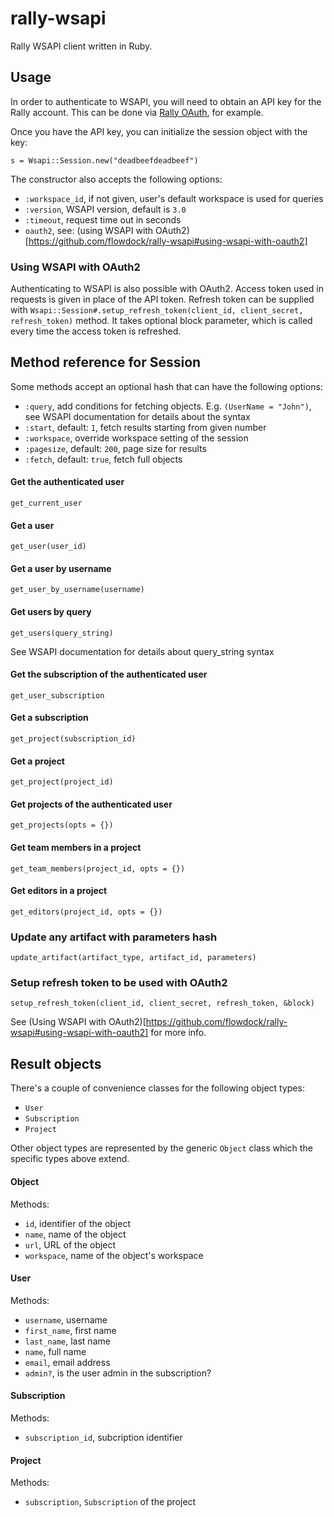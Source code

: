 # rally-wsapi

Rally WSAPI client written in Ruby.

## Usage

In order to authenticate to WSAPI, you will need to obtain an API key for the Rally account. This can be done via [Rally OAuth](https://github.com/RallySoftware/rally-oauth-examples), for example.

Once you have the API key, you can initialize the session object with the key:
```
s = Wsapi::Session.new("deadbeefdeadbeef")
```

The constructor also accepts the following options:
  * `:workspace_id`, if not given, user's default workspace is used for queries
  * `:version`, WSAPI version, default is `3.0`
  * `:timeout`, request time out in seconds
  * `oauth2`, see: (using WSAPI with OAuth2)[https://github.com/flowdock/rally-wsapi#using-wsapi-with-oauth2]

### Using WSAPI with OAuth2

Authenticating to WSAPI is also possible with OAuth2. Access token used in
requests is given in place of the API token. Refresh token can be supplied with
`Wsapi::Session#.setup_refresh_token(client_id, client_secret, refresh_token)`
method. It takes optional block parameter, which is called every time the
access token is refreshed.

## Method reference for Session

Some methods accept an optional hash that can have the following options:
 * `:query`, add conditions for fetching objects. E.g. `(UserName = "John")`, see WSAPI documentation for details about the syntax
 * `:start`, default: `1`, fetch results starting from given number
 * `:workspace`, override workspace setting of the session
 * `:pagesize`, default: `200`, page size for results
 * `:fetch`, default: `true`, fetch full objects

#### Get the authenticated user
```
get_current_user
```

#### Get a user
```
get_user(user_id)
```

#### Get a user by username
```
get_user_by_username(username)
```

#### Get users by query
```
get_users(query_string)
```
See WSAPI documentation for details about query_string syntax

#### Get the subscription of the authenticated user
```
get_user_subscription
```

#### Get a subscription
```
get_project(subscription_id)
```

#### Get a project
```
get_project(project_id)
```

#### Get projects of the authenticated user
```
get_projects(opts = {})
```

#### Get team members in a project
```
get_team_members(project_id, opts = {})
```

#### Get editors in a project
```
get_editors(project_id, opts = {})
```

### Update any artifact with parameters hash
```
update_artifact(artifact_type, artifact_id, parameters)
```

### Setup refresh token to be used with OAuth2
```
setup_refresh_token(client_id, client_secret, refresh_token, &block)
```

See (Using WSAPI with OAuth2)[https://github.com/flowdock/rally-wsapi#using-wsapi-with-oauth2] for more info.

## Result objects

There's a couple of convenience classes for the following object types:

 * `User`
 * `Subscription`
 * `Project`

 Other object types are represented by the generic `Object` class which the specific types above extend.

#### Object

Methods:
  * `id`, identifier of the object
  * `name`, name of the object
  * `url`, URL of the object
  * `workspace`, name of the object's workspace


#### User

Methods:
  * `username`, username
  * `first_name`, first name
  * `last_name`, last name
  * `name`, full name
  * `email`, email address
  * `admin?`, is the user admin in the subscription?

#### Subscription

Methods:
  * `subscription_id`, subcription identifier

#### Project

Methods:
  * `subscription`, `Subscription` of the project

